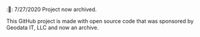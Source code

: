 ::construction::
7/27/2020 Project now archived.

This GitHub project is made with open source code that was sponsored by Geodata IT, LLC and now an archive.
